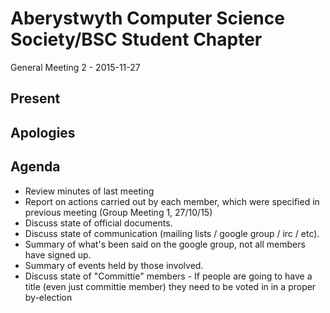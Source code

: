 Aberystwyth Computer Science Society/BSC Student Chapter
========================================================

General Meeting 2 - 2015-11-27

Present
-------

Apologies
---------

Agenda
------

- Review minutes of last meeting
- Report on actions carried out by each member, which were specified in
  previous meeting (Group Meeting 1, 27/10/15)
-  Discuss state of official documents.
-  Discuss state of communication (mailing lists / google group / irc / etc).
-  Summary of what's been said on the google group, not all members have signed up.
-  Summary of events held by those involved.
- Discuss state of "Committie" members - If people are going to have a title (even just committie member) they need to be voted in in a proper by-election
